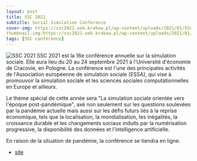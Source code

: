 ```yaml
---
layout: post
title: SSC 2021
subtitle: Social Simulation Conference
cover-img: https://ssc2021.uek.krakow.pl/wp-content/uploads/2021/01/SSC2021_logo_new_2021-01-27.png)
thumbnail-img:https://ssc2021.uek.krakow.pl/wp-content/uploads/2021/01/SSC2021_logo_new_2021-01-27.png)
tags: [SSC conférence]
---
```


![SSC 2021](https://ssc2021.uek.krakow.pl/wp-content/uploads/2021/01/SSC2021_logo_new_2021-01-27.png)
SSC 2021 est la 16e conférence annuelle sur la simulation sociale. Elle aura lieu du 20 au 24 septembre 2021 à l'Université d'économie de Cracovie, en Pologne. 
La conférence est l'une des principales activités de l'Association européenne de simulation sociale (ESSA), qui vise à promouvoir la simulation sociale et les sciences sociales computationnelles en Europe et ailleurs.

Le thème spécial de cette année sera "La simulation sociale orientée vers l'époque post-pandémique", axé non seulement sur les questions soulevées par la pandémie actuelle mais aussi sur les défis futurs liés à la reprise économique, tels que la localisation, la mondialisation, les inégalités, la croissance durable et les changements sociaux induits par la numérisation progressive, la disponibilité des données et l'intelligence artificielle.

En raison de la situation de pandémie, la conférence se tiendra en ligne. 

+ [site](https://ssc2021.uek.krakow.pl/)